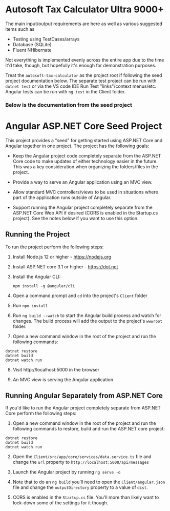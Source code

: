 # Autosoft Tax Calculator Ultra 9000+

The main input/output requirements are here as well as various suggested items such as
* Testing using TestCases/arrays
* Database (SQLite)
* Fluent NHibernate

Not everything is implemented evenly across the entire app due to the time it'd take, though, but hopefully it's enough for demonstration purposes.

Treat the `autosoft-tax-calculator` as the project root if following the seed project documentation below.  The separate test project can be run with `dotnet test` or via the VS code IDE Run Test "links"/context menus/etc.  Angular tests can be run with `ng test` in the Client folder.

### Below is the documentation from the seed project

# Angular ASP.NET Core Seed Project

This project provides a "seed" for getting started using 
ASP.NET Core and Angular together in one project. The project
has the following goals:

* Keep the Angular project code completely separate from the ASP.NET Core code to make updates of either technology easier in the future. This was a key consideration when organizing the folders/files in the project.

* Provide a way to serve an Angular application using an MVC view.

* Allow standard MVC controllers/views to be used in situations where part of the application runs outside of Angular.

* Support running the Angular project completely separate from the ASP.NET Core Web API if desired (CORS is enabled in the Startup.cs project). See the notes below if you want to use this option.

## Running the Project

To run the project perform the following steps:

1. Install Node.js 12 or higher - https://nodejs.org

2. Install ASP.NET core 3.1 or higher - https://dot.net

3. Install the Angular CLI:

    `npm install -g @angular/cli`

4. Open a command prompt and `cd` into the project's `Client` folder

5. Run `npm install`

6. Run `ng build --watch` to start the Angular build process and watch for changes. The build process will add the output to the project's `wwwroot` folder.

7. Open a new command window in the root of the project and run the following commands:

```
dotnet restore
dotnet build
dotnet watch run
```

8. Visit http://localhost:5000 in the browser

9. An MVC view is serving the Angular application.


## Running Angular Separately from ASP.NET Core

If you'd like to run the Angular project completely separate from ASP.NET Core perform the following steps:

1. Open a new command window in the root of the project and run the following commands to restore, build and run the ASP.NET core project:

```
dotnet restore
dotnet build
dotnet watch run
``` 

2. Open the `Client/src/app/core/services/data.service.ts` file and change the `url` property to `http://localhost:5000/api/messages`

3. Launch the Angular project by running `ng serve -o`

4. Note that to do an `ng build` you'll need to open the `Client/angular.json` file and change the `outputDirectory` property to a value of `dist`.

5. CORS is enabled in the `Startup.cs` file. You'll more than likely want to lock-down some of the settings for it though.


